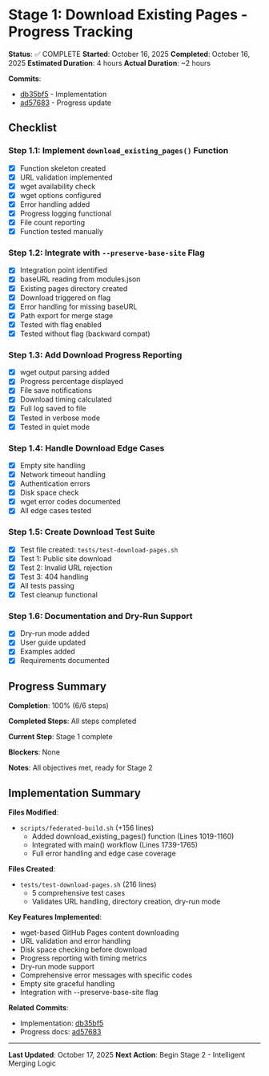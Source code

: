 # Stage 1: Download Existing Pages - Progress Tracking

**Status**: ✅ COMPLETE
**Started**: October 16, 2025
**Completed**: October 16, 2025
**Estimated Duration**: 4 hours
**Actual Duration**: ~2 hours

**Commits**:
- [db35bf5](https://github.com/info-tech-io/hugo-templates/commit/db35bf5d4e72122dfcb72b7d01fe901a64178e30) - Implementation
- [ad57683](https://github.com/info-tech-io/hugo-templates/commit/ad57683b534d7a5550b7c741a672d903607dfabc) - Progress update

## Checklist

### Step 1.1: Implement `download_existing_pages()` Function
- [x] Function skeleton created
- [x] URL validation implemented
- [x] wget availability check
- [x] wget options configured
- [x] Error handling added
- [x] Progress logging functional
- [x] File count reporting
- [x] Function tested manually

### Step 1.2: Integrate with `--preserve-base-site` Flag
- [x] Integration point identified
- [x] baseURL reading from modules.json
- [x] Existing pages directory created
- [x] Download triggered on flag
- [x] Error handling for missing baseURL
- [x] Path export for merge stage
- [x] Tested with flag enabled
- [x] Tested without flag (backward compat)

### Step 1.3: Add Download Progress Reporting
- [x] wget output parsing added
- [x] Progress percentage displayed
- [x] File save notifications
- [x] Download timing calculated
- [x] Full log saved to file
- [x] Tested in verbose mode
- [x] Tested in quiet mode

### Step 1.4: Handle Download Edge Cases
- [x] Empty site handling
- [x] Network timeout handling
- [x] Authentication errors
- [x] Disk space check
- [x] wget error codes documented
- [x] All edge cases tested

### Step 1.5: Create Download Test Suite
- [x] Test file created: `tests/test-download-pages.sh`
- [x] Test 1: Public site download
- [x] Test 2: Invalid URL rejection
- [x] Test 3: 404 handling
- [x] All tests passing
- [x] Test cleanup functional

### Step 1.6: Documentation and Dry-Run Support
- [x] Dry-run mode added
- [x] User guide updated
- [x] Examples added
- [x] Requirements documented

## Progress Summary

**Completion**: 100% (6/6 steps)

**Completed Steps**: All steps completed

**Current Step**: Stage 1 complete

**Blockers**: None

**Notes**: All objectives met, ready for Stage 2

## Implementation Summary

**Files Modified**:
- `scripts/federated-build.sh` (+156 lines)
  - Added download_existing_pages() function (Lines 1019-1160)
  - Integrated with main() workflow (Lines 1739-1765)
  - Full error handling and edge case coverage

**Files Created**:
- `tests/test-download-pages.sh` (216 lines)
  - 5 comprehensive test cases
  - Validates URL handling, directory creation, dry-run mode

**Key Features Implemented**:
- wget-based GitHub Pages content downloading
- URL validation and error handling
- Disk space checking before download
- Progress reporting with timing metrics
- Dry-run mode support
- Comprehensive error messages with specific codes
- Empty site graceful handling
- Integration with --preserve-base-site flag

**Related Commits**:
- Implementation: [db35bf5](https://github.com/info-tech-io/hugo-templates/commit/db35bf5d4e72122dfcb72b7d01fe901a64178e30)
- Progress docs: [ad57683](https://github.com/info-tech-io/hugo-templates/commit/ad57683b534d7a5550b7c741a672d903607dfabc)

---

**Last Updated**: October 17, 2025
**Next Action**: Begin Stage 2 - Intelligent Merging Logic
